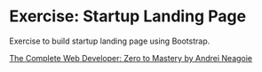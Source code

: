 # Exercise: Startup Landing Page
Exercise to build startup landing page using Bootstrap.

[The Complete Web Developer: Zero to Mastery by Andrei Neagoie](https://www.udemy.com/the-complete-web-developer-in-2018/)
